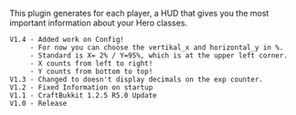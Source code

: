 This plugin generates for each player, a HUD that gives you the most important information about your Hero classes.
    
    V1.4 - Added work on Config!
    	 - For now you can choose the vertikal_x and horizontal_y in %.
    	 - Standard is X= 2% / Y=95%, which is at the upper left corner.
    	 - X counts from left to right!
    	 - Y counts from bottom to top!
    V1.3 - Changed to doesn't display decimals on the exp counter.
    V1.2 - Fixed Information on startup
    V1.1 - CraftBukkit 1.2.5 R5.0 Update
    V1.0 - Release 
